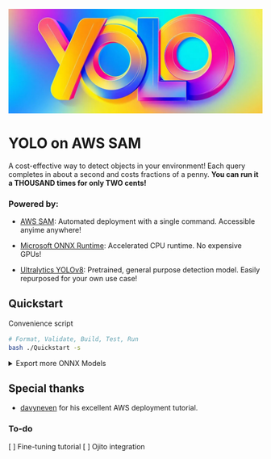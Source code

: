 ![yolo](docs/yolo.jpg)

# YOLO on AWS SAM

A cost-effective way to detect objects in your environment! Each query completes in about a second and costs fractions of a penny. **You can run it a THOUSAND times for only TWO cents!**

### Powered by:

* [AWS SAM](https://aws.amazon.com/serverless/sam/): Automated deployment with a single command. Accessible anyime anywhere!

* [Microsoft ONNX Runtime](https://github.com/microsoft/onnxruntime): Accelerated CPU runtime. No expensive GPUs!

* [Ultralytics YOLOv8](https://github.com/ultralytics/ultralytics): Pretrained, general purpose detection model. Easily repurposed for your own use case!

## Quickstart

Convenience script

```bash
# Format, Validate, Build, Test, Run
bash ./Quickstart -s
```

<details>

<summary>Export more ONNX Models</summary>

```bash
# Export nano model
bash ./utils/ExportONNX.sh
```

</details>

## Special thanks

* [davyneven](https://github.com/trainyolo/YOLOv8-aws-lambda) for his excellent AWS deployment tutorial.

### To-do

[ ] Fine-tuning tutorial
[ ] Ojito integration
